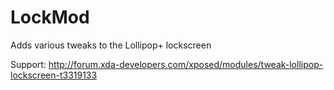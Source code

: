 # LockMod
Adds various tweaks to the Lollipop+ lockscreen

Support: http://forum.xda-developers.com/xposed/modules/tweak-lollipop-lockscreen-t3319133
